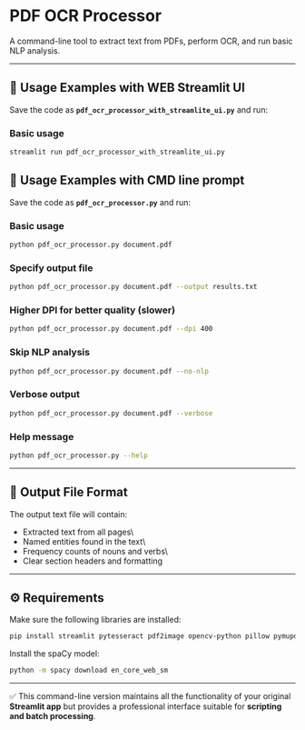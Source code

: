 # PDF OCR Processor

A command-line tool to extract text from PDFs, perform OCR, and run
basic NLP analysis.

------------------------------------------------------------------------
## 📌 Usage Examples with WEB Streamlit UI

Save the code as **`pdf_ocr_processor_with_streamlite_ui.py`** and run:
### Basic usage

``` bash
streamlit run pdf_ocr_processor_with_streamlite_ui.py 
```


## 📌 Usage Examples with CMD line prompt

Save the code as **`pdf_ocr_processor.py`** and run:

### Basic usage

``` bash
python pdf_ocr_processor.py document.pdf
```

### Specify output file

``` bash
python pdf_ocr_processor.py document.pdf --output results.txt
```

### Higher DPI for better quality (slower)

``` bash
python pdf_ocr_processor.py document.pdf --dpi 400
```

### Skip NLP analysis

``` bash
python pdf_ocr_processor.py document.pdf --no-nlp
```

### Verbose output

``` bash
python pdf_ocr_processor.py document.pdf --verbose
```

### Help message

``` bash
python pdf_ocr_processor.py --help
```

------------------------------------------------------------------------

## 📂 Output File Format

The output text file will contain:

-   Extracted text from all pages\
-   Named entities found in the text\
-   Frequency counts of nouns and verbs\
-   Clear section headers and formatting

------------------------------------------------------------------------

## ⚙️ Requirements

Make sure the following libraries are installed:

``` bash
pip install streamlit pytesseract pdf2image opencv-python pillow pymupdf spacy pandas numpy
```

Install the spaCy model:

``` bash
python -m spacy download en_core_web_sm
```

------------------------------------------------------------------------

✅ This command-line version maintains all the functionality of your
original **Streamlit app** but provides a professional interface
suitable for **scripting and batch processing**.
